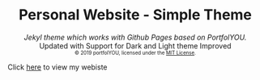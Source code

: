 <div align="center">
    <h1>Personal Website - Simple Theme</h1>
    <i>Jekyl theme which works with Github Pages based on PortfolYOU.</i>
    <br>Updated with Support for Dark and Light theme Improved<br>
    <sub><sup>© 2019 portfolYOU, licensed under the <a href="./LICENSE">MIT License</a>.</sup></sub>
</div>


Click [here](https://jinxianwei.github.io/) to view my webiste
